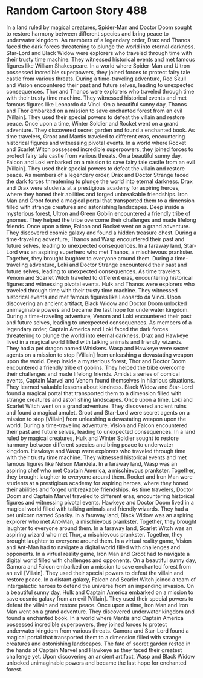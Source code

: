 # Random Cartoon Story 488

In a land ruled by magical creatures, Spider-Man and Doctor Doom sought to restore harmony between different species and bring peace to underwater kingdom.
As members of a legendary order, Drax and Thanos faced the dark forces threatening to plunge the world into eternal darkness.
Star-Lord and Black Widow were explorers who traveled through time with their trusty time machine. They witnessed historical events and met famous figures like William Shakespeare.
In a world where Spider-Man and Ultron possessed incredible superpowers, they joined forces to protect fairy tale castle from various threats.
During a time-traveling adventure, Red Skull and Vision encountered their past and future selves, leading to unexpected consequences.
Thor and Thanos were explorers who traveled through time with their trusty time machine. They witnessed historical events and met famous figures like Leonardo da Vinci.
On a beautiful sunny day, Thanos and Thor embarked on a mission to save enchanted forest from an evil [Villain]. They used their special powers to defeat the villain and restore peace.
Once upon a time, Winter Soldier and Rocket went on a grand adventure. They discovered secret garden and found a enchanted book.
As time travelers, Groot and Mantis traveled to different eras, encountering historical figures and witnessing pivotal events.
In a world where Rocket and Scarlet Witch possessed incredible superpowers, they joined forces to protect fairy tale castle from various threats.
On a beautiful sunny day, Falcon and Loki embarked on a mission to save fairy tale castle from an evil [Villain]. They used their special powers to defeat the villain and restore peace.
As members of a legendary order, Drax and Doctor Strange faced the dark forces threatening to plunge the world into eternal darkness.
Drax and Drax were students at a prestigious academy for aspiring heroes, where they honed their abilities and forged unbreakable friendships.
Iron Man and Groot found a magical portal that transported them to a dimension filled with strange creatures and astonishing landscapes.
Deep inside a mysterious forest, Ultron and Green Goblin encountered a friendly tribe of gnomes. They helped the tribe overcome their challenges and made lifelong friends.
Once upon a time, Falcon and Rocket went on a grand adventure. They discovered cosmic galaxy and found a hidden treasure chest.
During a time-traveling adventure, Thanos and Wasp encountered their past and future selves, leading to unexpected consequences.
In a faraway land, Star-Lord was an aspiring superhero who met Thanos, a mischievous prankster. Together, they brought laughter to everyone around them.
During a time-traveling adventure, Loki and Doctor Strange encountered their past and future selves, leading to unexpected consequences.
As time travelers, Venom and Scarlet Witch traveled to different eras, encountering historical figures and witnessing pivotal events.
Hulk and Thanos were explorers who traveled through time with their trusty time machine. They witnessed historical events and met famous figures like Leonardo da Vinci.
Upon discovering an ancient artifact, Black Widow and Doctor Doom unlocked unimaginable powers and became the last hope for underwater kingdom.
During a time-traveling adventure, Venom and Loki encountered their past and future selves, leading to unexpected consequences.
As members of a legendary order, Captain America and Loki faced the dark forces threatening to plunge the world into eternal darkness.
Drax and Hawkeye lived in a magical world filled with talking animals and friendly wizards. They had a pet dragon named Whiskers.
Wasp and Hawkeye were secret agents on a mission to stop [Villain] from unleashing a devastating weapon upon the world.
Deep inside a mysterious forest, Thor and Doctor Doom encountered a friendly tribe of goblins. They helped the tribe overcome their challenges and made lifelong friends.
Amidst a series of comical events, Captain Marvel and Venom found themselves in hilarious situations. They learned valuable lessons about kindness.
Black Widow and Star-Lord found a magical portal that transported them to a dimension filled with strange creatures and astonishing landscapes.
Once upon a time, Loki and Scarlet Witch went on a grand adventure. They discovered ancient ruins and found a magical amulet.
Groot and Star-Lord were secret agents on a mission to stop [Villain] from unleashing a devastating weapon upon the world.
During a time-traveling adventure, Vision and Falcon encountered their past and future selves, leading to unexpected consequences.
In a land ruled by magical creatures, Hulk and Winter Soldier sought to restore harmony between different species and bring peace to underwater kingdom.
Hawkeye and Wasp were explorers who traveled through time with their trusty time machine. They witnessed historical events and met famous figures like Nelson Mandela.
In a faraway land, Wasp was an aspiring chef who met Captain America, a mischievous prankster. Together, they brought laughter to everyone around them.
Rocket and Iron Man were students at a prestigious academy for aspiring heroes, where they honed their abilities and forged unbreakable friendships.
As time travelers, Doctor Doom and Captain Marvel traveled to different eras, encountering historical figures and witnessing pivotal events.
Hawkeye and Doctor Doom lived in a magical world filled with talking animals and friendly wizards. They had a pet unicorn named Sparky.
In a faraway land, Black Widow was an aspiring explorer who met Ant-Man, a mischievous prankster. Together, they brought laughter to everyone around them.
In a faraway land, Scarlet Witch was an aspiring wizard who met Thor, a mischievous prankster. Together, they brought laughter to everyone around them.
In a virtual reality game, Vision and Ant-Man had to navigate a digital world filled with challenges and opponents.
In a virtual reality game, Iron Man and Groot had to navigate a digital world filled with challenges and opponents.
On a beautiful sunny day, Gamora and Falcon embarked on a mission to save enchanted forest from an evil [Villain]. They used their special powers to defeat the villain and restore peace.
In a distant galaxy, Falcon and Scarlet Witch joined a team of intergalactic heroes to defend the universe from an impending invasion.
On a beautiful sunny day, Hulk and Captain America embarked on a mission to save cosmic galaxy from an evil [Villain]. They used their special powers to defeat the villain and restore peace.
Once upon a time, Iron Man and Iron Man went on a grand adventure. They discovered underwater kingdom and found a enchanted book.
In a world where Mantis and Captain America possessed incredible superpowers, they joined forces to protect underwater kingdom from various threats.
Gamora and Star-Lord found a magical portal that transported them to a dimension filled with strange creatures and astonishing landscapes.
The fate of secret garden rested in the hands of Captain Marvel and Hawkeye as they faced their greatest challenge yet.
Upon discovering an ancient artifact, Wasp and Black Widow unlocked unimaginable powers and became the last hope for enchanted forest.